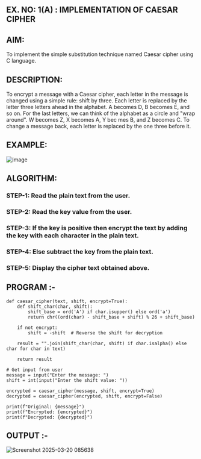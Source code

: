 ## EX. NO: 1(A) : IMPLEMENTATION OF CAESAR CIPHER
 

## AIM:

To implement the simple substitution technique named Caesar cipher using C language.

## DESCRIPTION:

To encrypt a message with a Caesar cipher, each letter in the message is changed using a simple rule: shift by three. Each letter is replaced by the letter three letters ahead in the alphabet. A becomes D, B becomes E, and so on. For the last letters, we can think of the
alphabet as a circle and "wrap around". W becomes Z, X becomes A, Y bec mes B, and Z
becomes C. To change a message back, each letter is replaced by the one three before it.

## EXAMPLE:



![image](https://github.com/Hemamanigandan/CNS/assets/149653568/eb9c6c43-8c80-4cdd-b9d4-91705a311c79)


## ALGORITHM:

### STEP-1: Read the plain text from the user.
### STEP-2: Read the key value from the user.
### STEP-3: If the key is positive then encrypt the text by adding the key with each character in the plain text.
### STEP-4: Else subtract the key from the plain text.
### STEP-5: Display the cipher text obtained above.


## PROGRAM :-
```
def caesar_cipher(text, shift, encrypt=True):
    def shift_char(char, shift):
        shift_base = ord('A') if char.isupper() else ord('a')
        return chr((ord(char) - shift_base + shift) % 26 + shift_base)
    
    if not encrypt:
        shift = -shift  # Reverse the shift for decryption
    
    result = "".join(shift_char(char, shift) if char.isalpha() else char for char in text)
    
    return result

# Get input from user
message = input("Enter the message: ")
shift = int(input("Enter the shift value: "))

encrypted = caesar_cipher(message, shift, encrypt=True)
decrypted = caesar_cipher(encrypted, shift, encrypt=False)

print(f"Original: {message}")
print(f"Encrypted: {encrypted}")
print(f"Decrypted: {decrypted}")
```

## OUTPUT :-

![Screenshot 2025-03-20 085638](https://github.com/user-attachments/assets/694b415e-171d-4e93-96ec-7163c1d1ebde)

